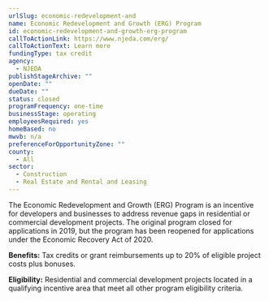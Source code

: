```yaml
---
urlSlug: economic-redevelopment-and
name: Economic Redevelopment and Growth (ERG) Program
id: economic-redevelopment-and-growth-erg-program
callToActionLink: https://www.njeda.com/erg/
callToActionText: Learn more
fundingType: tax credit
agency:
  - NJEDA
publishStageArchive: ""
openDate: ""
dueDate: ""
status: closed
programFrequency: one-time
businessStage: operating
employeesRequired: yes
homeBased: no
mwvb: n/a
preferenceForOpportunityZone: ""
county:
  - All
sector:
  - Construction
  - Real Estate and Rental and Leasing
---
```


The Economic Redevelopment and Growth (ERG) Program is an incentive for developers and businesses to address revenue gaps in residential or commercial development projects. The original program closed for applications in 2019, but the program has been reopened for applications under the Economic Recovery Act of 2020.

**Benefits:** Tax credits or grant reimbursements up to 20% of eligible project costs plus bonuses.

**Eligibility:** Residential and commercial development projects located in a qualifying incentive area that meet all other program eligibility criteria.
